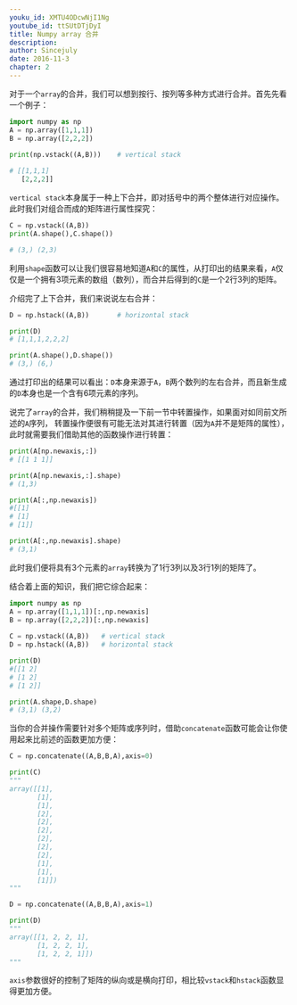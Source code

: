 ```yaml
---
youku_id: XMTU4ODcwNjI1Ng
youtube_id: ttSUtDTjDyI
title: Numpy array 合并
description: 
author: Sincejuly
date: 2016-11-3
chapter: 2
---
```


对于一个`array`的合并，我们可以想到按行、按列等多种方式进行合并。首先先看一个例子：

```python
import numpy as np
A = np.array([1,1,1])
B = np.array([2,2,2])
         
print(np.vstack((A,B)))    # vertical stack

# [[1,1,1]
   [2,2,2]]
```

`vertical stack`本身属于一种上下合并，即对括号中的两个整体进行对应操作。此时我们对组合而成的矩阵进行属性探究：

```python
C = np.vstack((A,B))      
print(A.shape(),C.shape())    

# (3,) (2,3)
```

利用`shape`函数可以让我们很容易地知道`A`和`C`的属性，从打印出的结果来看，`A`仅仅是一个拥有3项元素的数组（数列），而合并后得到的`C`是一个2行3列的矩阵。

介绍完了上下合并，我们来说说左右合并：

```python
D = np.hstack((A,B))       # horizontal stack

print(D)
# [1,1,1,2,2,2]

print(A.shape(),D.shape())    
# (3,) (6,)
```

通过打印出的结果可以看出：`D`本身来源于`A`，`B`两个数列的左右合并，而且新生成的`D`本身也是一个含有6项元素的序列。

说完了`array`的合并，我们稍稍提及一下前一节中转置操作，如果面对如同前文所述的`A`序列，
转置操作便很有可能无法对其进行转置（因为`A`并不是矩阵的属性），此时就需要我们借助其他的函数操作进行转置：

```python
print(A[np.newaxis,:])
# [[1 1 1]]

print(A[np.newaxis,:].shape)
# (1,3)

print(A[:,np.newaxis])
#[[1]
# [1]
# [1]]

print(A[:,np.newaxis].shape)
# (3,1)
```

此时我们便将具有3个元素的`array`转换为了1行3列以及3行1列的矩阵了。

结合着上面的知识，我们把它综合起来：

```python
import numpy as np
A = np.array([1,1,1])[:,np.newaxis]
B = np.array([2,2,2])[:,np.newaxis]
         
C = np.vstack((A,B))   # vertical stack
D = np.hstack((A,B))   # horizontal stack

print(D)
#[[1 2]
# [1 2]
# [1 2]]

print(A.shape,D.shape)
# (3,1) (3,2)
```

当你的合并操作需要针对多个矩阵或序列时，借助`concatenate`函数可能会让你使用起来比前述的函数更加方便：

```python
C = np.concatenate((A,B,B,A),axis=0)

print(C)
"""
array([[1],
       [1],
       [1],
       [2],
       [2],
       [2],
       [2],
       [2],
       [2],
       [1],
       [1],
       [1]])
"""

D = np.concatenate((A,B,B,A),axis=1)

print(D)
"""
array([[1, 2, 2, 1],
       [1, 2, 2, 1],
       [1, 2, 2, 1]])
"""
```

`axis`参数很好的控制了矩阵的纵向或是横向打印，相比较`vstack`和`hstack`函数显得更加方便。